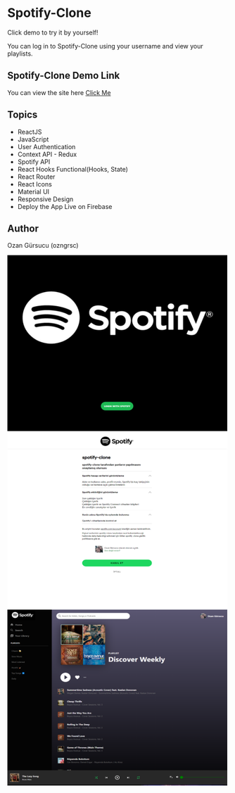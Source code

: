 # Spotify-Clone

Click demo to try it by yourself!

You can log in to Spotify-Clone using your username and view your playlists.

## Spotify-Clone Demo Link

You can view the site here
[Click Me](https://spotify-clone-ozngrsc.web.app)

## Topics

- ReactJS
- JavaScript
- User Authentication
- Context API - Redux
- Spotify API
- React Hooks Functional(Hooks, State)
- React Router
- React Icons
- Material UI
- Responsive Design
- Deploy the App Live on Firebase



## Author

Ozan Gürsucu (ozngrsc)

<img src="src/images/screenshot.png"  width= 500px height= 400px>
<img src="src/images/screenshot2.png"  width= 500px height= 400px>
<img src="src/images/screenshot3.png"  width= 500px height= 400px>
